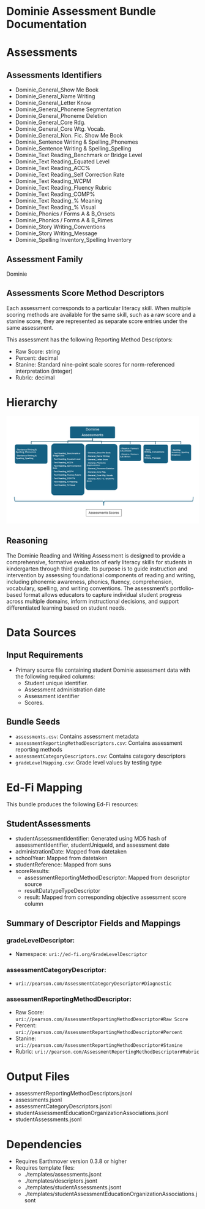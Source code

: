 # Dominie Assessment Bundle Documentation

# Assessments
## Assessments Identifiers
 - Dominie_General_Show Me Book
 - Dominie_General_Name Writing
 - Dominie_General_Letter Know
 - Dominie_General_Phoneme Segmentation
 - Dominie_General_Phoneme Deletion
 - Dominie_General_Core Rdg.
 - Dominie_General_Core Wtg. Vocab.
 - Dominie_General_Non. Fic. Show Me Book
 - Dominie_Sentence Writing & Spelling_Phonemes
 - Dominie_Sentence Writing & Spelling_Spelling
 - Dominie_Text Reading_Benchmark or Bridge Level
 - Dominie_Text Reading_Equated Level
 - Dominie_Text Reading_ACC%
 - Dominie_Text Reading_Self Correction Rate
 - Dominie_Text Reading_WCPM
 - Dominie_Text Reading_Fluency Rubric
 - Dominie_Text Reading_COMP%
 - Dominie_Text Reading_% Meaning
 - Dominie_Text Reading_% Visual
 - Dominie_Phonics / Forms A & B_Onsets
 - Dominie_Phonics / Forms A & B_Rimes
 - Dominie_Story Writing_Conventions
 - Dominie_Story Writing_Message
 - Dominie_Spelling Inventory_Spelling Inventory


## Assessment Family
Dominie

## Assessments Score Method Descriptors
Each assessment corresponds to a particular literacy skill. When multiple scoring methods are available for the same skill, such as a raw score and a stanine score, they are represented as separate score entries under the same assessment.

This assessment has the following Reporting Method Descriptors:
 - Raw Score: string
 - Percent: decimal
 - Stanine: Standard nine-point scale scores for norm-referenced interpretation (integer)
 - Rubric: decimal

# Hierarchy
![alt text](hierarchy.png)

## Reasoning
The Dominie Reading and Writing Assessment is designed to provide a comprehensive, formative evaluation of early literacy skills for students in kindergarten through third grade. Its purpose is to guide instruction and intervention by assessing foundational components of reading and writing, including phonemic awareness, phonics, fluency, comprehension, vocabulary, spelling, and writing conventions. The assessment’s portfolio-based format allows educators to capture individual student progress across multiple domains, inform instructional decisions, and support differentiated learning based on student needs.

# Data Sources

## Input Requirements
- Primary source file containing student Dominie assessment data with the following required columns:
  - Student unique identifier.
  - Assessment administration date
  - Assessment identifier
  - Scores.


## Bundle Seeds
- `assessments.csv`: Contains assessment metadata
- `assessmentReportingMethodDescriptors.csv`: Contains assessment reporting methods
- `assessmentCategoryDescriptors.csv`: Contains category descriptors
- `gradeLevelMapping.csv`: Grade level values by testing type


# Ed-Fi Mapping
This bundle produces the following Ed-Fi resources:


## StudentAssessments
- studentAssessmentIdentifier: Generated using MD5 hash of assessmentIdentifier, studentUniqueId, and assessment date
- administrationDate: Mapped from datetaken
- schoolYear: Mapped from datetaken
- studentReference: Mapped from suns
- scoreResults:
  - assessmentReportingMethodDescriptor: Mapped from descriptor source
  - resultDatatypeTypeDescriptor
  - result: Mapped from corresponding objective assessment score column

## Summary of Descriptor Fields and Mappings


### gradeLevelDescriptor:
- Namespace: `uri://ed-fi.org/GradeLevelDescriptor`

### assessmentCategoryDescriptor:
- `uri://pearson.com/AssessmentCategoryDescriptor#Diagnostic`

### assessmentReportingMethodDescriptor:
 - Raw Score: `uri://pearson.com/AssessmentReportingMethodDescriptor#Raw Score`
 - Percent: `uri://pearson.com/AssessmentReportingMethodDescriptor#Percent`
 - Stanine: `uri://pearson.com/AssessmentReportingMethodDescriptor#Stanine`
 - Rubric: `uri://pearson.com/AssessmentReportingMethodDescriptor#Rubric`


# Output Files

- assessmentReportingMethodDescriptors.jsonl
- assessments.jsonl
- assessmentCategoryDescriptors.jsonl
- studentAssessmentEducationOrganizationAssociations.jsonl
- studentAssessments.jsonl

# Dependencies
- Requires Earthmover version 0.3.8 or higher
- Requires template files:
  - ./templates/assessments.jsont
  - ./templates/descriptors.jsont
  - ./templates/studentAssessments.jsont
  - ./templates/studentAssessmentEducationOrganizationAssociations.jsont

